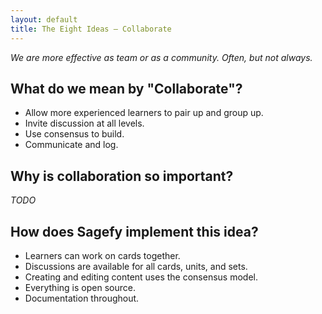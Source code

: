 ```yaml
---
layout: default
title: The Eight Ideas – Collaborate
---
```


_We are more effective as team or as a community. Often, but not always._

What do we mean by "Collaborate"?
-------------------------------------

- Allow more experienced learners to pair up and group up.
- Invite discussion at all levels.
- Use consensus to build.
- Communicate and log.

Why is collaboration so important?
--------------------------------------

_TODO_

How does Sagefy implement this idea?
------------------------------------

- Learners can work on cards together.
- Discussions are available for all cards, units, and sets.
- Creating and editing content uses the consensus model.
- Everything is open source.
- Documentation throughout.
